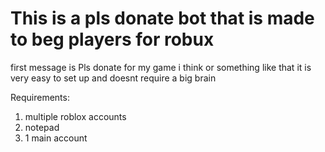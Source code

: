 # This is a pls donate bot that is made to beg players for robux 
first message is Pls donate for my game i think or something like that
it is very easy to set up and doesnt require a big brain

Requirements:
1. multiple roblox accounts
2. notepad
3. 1 main account
